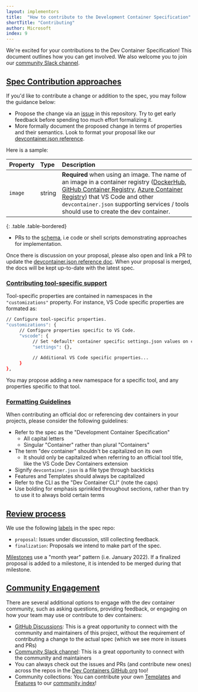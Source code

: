 ```yaml
---
layout: implementors
title:  "How to contribute to the Development Container Specification"
shortTitle: "Contributing"
author: Microsoft
index: 9
---
```


We're excited for your contributions to the Dev Container Specification! This document outlines how you can get involved. We also welcome you to join our [community Slack channel](https://aka.ms/dev-container-community).

## <a href="#contribution-approaches" name="contribution-approaches" class="anchor"> Spec Contribution approaches </a>

If you'd like to contribute a change or addition to the spec, you may follow the guidance below:
- Propose the change via an [issue](https://github.com/devcontainers/spec/issues) in this repository. Try to get early feedback before spending too much effort formalizing it.
- More formally document the proposed change in terms of properties and their semantics. Look to format your proposal like our [devcontainer.json reference](https://aka.ms/devcontainer.json).

Here is a sample:

| Property | Type  | Description |
|:------------------|:------------|:------------|
| `image`    | string      | **Required** when using an image. The name of an image in a container registry ([DockerHub](https://hub.docker.com), [GitHub Container Registry](https://docs.github.com/packages/guides/about-github-container-registry), [Azure Container Registry](https://azure.microsoft.com/services/container-registry/)) that VS Code and other `devcontainer.json` supporting services / tools should use to create the dev container. |
{: .table .table-bordered}

- PRs to the [schema](https://github.com/microsoft/vscode/blob/main/extensions/configuration-editing/schemas/devContainer.schema.src.json), i.e code or shell scripts demonstrating approaches for implementation.

Once there is discussion on your proposal, please also open and link a PR to update the [devcontainer.json reference doc](https://aka.ms/devcontainer.json). When your proposal is merged, the docs will be kept up-to-date with the latest spec.

### <a href="#tool-specific-support" name="tool-specific-support" class="anchor"> Contributing tool-specific support </a>

Tool-specific properties are contained in namespaces in the `"customizations"` property. For instance, VS Code specific properties are formated as:

```bash
// Configure tool-specific properties.
"customizations": {
     // Configure properties specific to VS Code.
     "vscode": {
          // Set *default* container specific settings.json values on container create.
          "settings": {},
			
          // Additional VS Code specific properties...
     }
},
```

You may propose adding a new namespace for a specific tool, and any properties specific to that tool.

### <a href="#formatting-guidelines" name="formatting-guidelines" class="anchor"> Formatting Guidelines </a>

When contributing an official doc or referencing dev containers in your projects, please consider the following guidelines:

- Refer to the spec as the "Development Container Specification"
     - All capital letters
     - Singular "Container" rather than plural "Containers"
- The term "dev container" shouldn't be capitalized on its own
     - It should only be capitalized when referring to an official tool title, like the VS Code Dev Containers extension 
- Signify `devcontainer.json` is a file type through backticks 
- Features and Templates should always be capitalized
- Refer to the CLI as the "Dev Container CLI" (note the caps)
- Use bolding for emphasis sprinkled throughout sections, rather than try to use it to always bold certain terms

## <a href="#review-process" name="review-process" class="anchor"> Review process </a>

We use the following [labels](https://github.com/devcontainers/spec/labels) in the spec repo:

- `proposal`: Issues under discussion, still collecting feedback.
- `finalization`: Proposals we intend to make part of the spec.

[Milestones](https://github.com/devcontainers/spec/milestones) use a "month year" pattern (i.e. January 2022). If a finalized proposal is added to a milestone, it is intended to be merged during that milestone.

## <a href="#community-engagement" name="community-engagement" class="anchor"> Community Engagement </a>

There are several additional options to engage with the dev container community, such as asking questions, providing feedback, or engaging on how your team may use or contribute to dev containers:
- [GitHub Discussions](https://github.com/devcontainers/spec/discussions): This is a great opportunity to connect with the community and maintainers of this project, without the requirement of contributing a change to the actual spec (which we see more in issues and PRs)
- [Community Slack channel](https://aka.ms/dev-container-community): This is a great opportunity to connect with the community and maintainers
- You can always check out the issues and PRs (and contribute new ones) across the repos in the [Dev Containers GitHub org](https://github.com/devcontainers) too!
- Community collections: You can contribute your own [Templates](https://containers.dev/implementors/templates-distribution/#distribution) and [Features](https://containers.dev/implementors/features-distribution/#distribution) to our [community index](https://containers.dev/collections)!